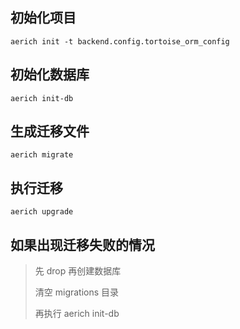 ## 初始化项目

```shell
aerich init -t backend.config.tortoise_orm_config
```

## 初始化数据库

```shell
aerich init-db
```

## 生成迁移文件

```shell
aerich migrate
```

## 执行迁移

```shell
aerich upgrade
```

## 如果出现迁移失败的情况

> 先 drop 再创建数据库
>
> 清空 migrations 目录
>
> 再执行 aerich init-db